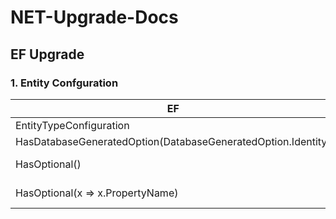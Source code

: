 # NET-Upgrade-Docs


## EF Upgrade 
### 1. Entity Confguration

| EF | EF Core |
|-----|-----|
|EntityTypeConfiguration| IEntityTypeConfiguration|
|HasDatabaseGeneratedOption(DatabaseGeneratedOption.Identity)|DatabaseGeneratedOption.Identity|
|HasOptional() | Not required, IsRequired(false) is an option|
|HasOptional(x => x.PropertyName)| Modify the underlying proprty to be `virtual`|
